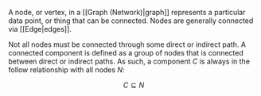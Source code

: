 A node, or vertex, in a [[Graph (Network)|graph]] represents a particular data point, or thing that can be connected. Nodes are generally connected via [[Edge|edges]].

Not all nodes must be connected through some direct or indirect path. A connected component is defined as a group of nodes that is connected between direct or indirect paths. As such, a component $C$ is always in the follow relationship with all nodes $N$:

$$
C\subseteq N
$$
